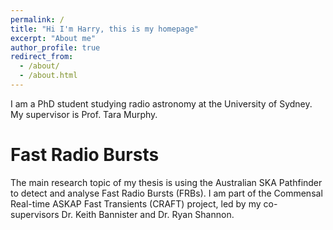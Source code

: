 ```yaml
---
permalink: /
title: "Hi I'm Harry, this is my homepage"
excerpt: "About me"
author_profile: true
redirect_from: 
  - /about/
  - /about.html
---
```


I am a PhD student studying radio astronomy at the University of Sydney. My supervisor is Prof. Tara Murphy.

Fast Radio Bursts
======
The main research topic of my thesis is using the Australian SKA Pathfinder to detect and analyse Fast Radio Bursts (FRBs). I am part of the Commensal Real-time ASKAP Fast Transients (CRAFT) project, led by my co-supervisors Dr. Keith Bannister and Dr. Ryan Shannon.

